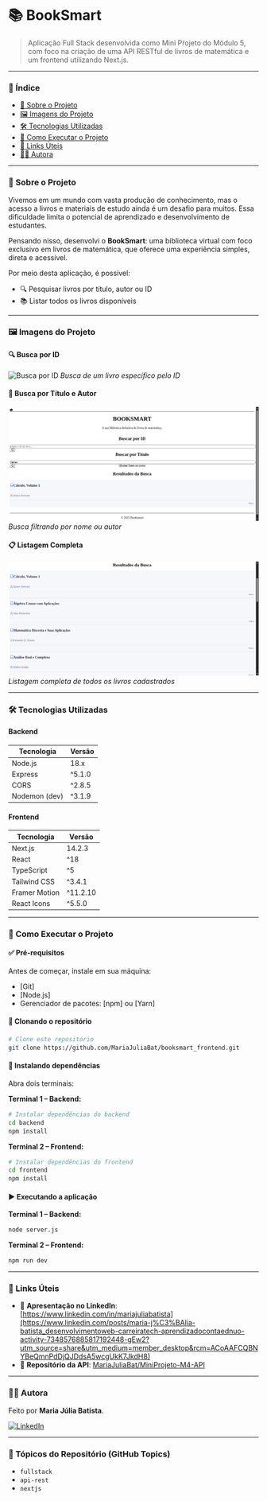 # 📚 BookSmart

> Aplicação Full Stack desenvolvida como Mini Pŕojeto do Módulo 5, com foco na criação de uma API RESTful de livros de matemática e um frontend utilizando Next.js. 
---

### 📌 Índice

* [📖 Sobre o Projeto](#-sobre-o-projeto)
* [🖼️ Imagens do Projeto](#️-imagens-do-projeto)
* [🛠️ Tecnologias Utilizadas](#-tecnologias-utilizadas)
* [🚀 Como Executar o Projeto](#-como-executar-o-projeto)
* [📌 Links Úteis](#-links-úteis)
* [👩‍💻 Autora](#-autora)

---

### 📖 Sobre o Projeto

Vivemos em um mundo com vasta produção de conhecimento, mas o acesso a livros e materiais de estudo ainda é um desafio para muitos. Essa dificuldade limita o potencial de aprendizado e desenvolvimento de estudantes.

Pensando nisso, desenvolvi o **BookSmart**: uma biblioteca virtual com foco exclusivo em livros de matemática, que oferece uma experiência simples, direta e acessível.

Por meio desta aplicação, é possível:

* 🔍 Pesquisar livros por título, autor ou ID
* 📚 Listar todos os livros disponíveis
  
---

### 🖼️ Imagens do Projeto

#### 🔍 Busca por ID

![Busca por ID](.github/busca-id.png)
*Busca de um livro específico pelo ID*

#### 🔎 Busca por Título e Autor

![Busca por Título e Autor](.github/busca-titulo-autor.png)
*Busca filtrando por nome ou autor*

#### 📋 Listagem Completa

![Listar Todos os Livros](.github/lista-completa.png)
*Listagem completa de todos os livros cadastrados*

---

### 🛠️ Tecnologias Utilizadas

####  Backend 

| Tecnologia    | Versão |
| ------------- | ------ |
| Node.js       | 18.x   |
| Express       | ^5.1.0 |
| CORS          | ^2.8.5 |
| Nodemon (dev) | ^3.1.9 |

####  Frontend 

| Tecnologia    | Versão   |
| ------------- | -------- |
| Next.js       | 14.2.3   |
| React         | ^18      |
| TypeScript    | ^5       |
| Tailwind CSS  | ^3.4.1   |
| Framer Motion | ^11.2.10 |
| React Icons   | ^5.5.0   |

---

### 🚀 Como Executar o Projeto

#### ✅ Pré-requisitos

Antes de começar, instale em sua máquina:

* [Git]
* [Node.js]
* Gerenciador de pacotes: [npm] ou [Yarn]

#### 📅 Clonando o repositório

```bash
# Clone este repositório
git clone https://github.com/MariaJuliaBat/booksmart_frontend.git
```

#### 📆 Instalando dependências

Abra dois terminais:

**Terminal 1 – Backend:**
```bash
# Instalar dependências do backend
cd backend
npm install
```

**Terminal 2 – Frontend:**
```bash
# Instalar dependências do frontend
cd frontend
npm install
```

#### ▶️ Executando a aplicação

**Terminal 1 – Backend:**

```bash
node server.js
```

**Terminal 2 – Frontend:**

```bash
npm run dev
```
---

### 📌 Links Úteis

* 📝 **Apresentação no LinkedIn**: [https://www.linkedin.com/in/mariajuliabatista](https://www.linkedin.com/posts/maria-j%C3%BAlia-batista_desenvolvimentoweb-carreiratech-aprendizadocontaednuo-activity-7348576885817192448-gEw2?utm_source=share&utm_medium=member_desktop&rcm=ACoAAFCQBNYBeQmnPdDjQJDdsA5wcgUkK7JkdH8)
* 🔗 **Repositório da API**: [MariaJuliaBat/MiniProjeto-M4-API](https://github.com/MariaJuliaBat/MiniProjeto-M4-API)

---

### 👩‍💻 Autora

Feito por **Maria Júlia Batista**.

[![LinkedIn](https://img.shields.io/badge/-LinkedIn-blue?style=flat-square\&logo=linkedin\&logoColor=white)](https://www.linkedin.com/in/maria-j%C3%BAlia-batista/)

---

### 🌿 Tópicos do Repositório (GitHub Topics)

* `fullstack`
* `api-rest`
* `nextjs`
